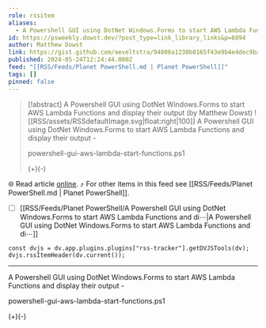 ```yaml
---
role: rssitem
aliases:
  - A Powershell GUI using DotNet Windows.Forms to start AWS Lambda Functions and display their output
id: https://psweekly.dowst.dev/?post_type=link_library_links&p=6894
author: Matthew Dowst
link: https://gist.github.com/aeveltstra/94806a1230b8165f43e9b4e4dec9bacc
published: 2024-05-24T12:24:44.000Z
feed: "[[RSS/Feeds/Planet PowerShell.md | Planet PowerShell]]"
tags: []
pinned: false
---
```


> [!abstract] A Powershell GUI using DotNet Windows.Forms to start AWS Lambda Functions and display their output (by Matthew Dowst)
> ![[RSS/assets/RSSdefaultImage.svg|float:right|100]] A Powershell GUI using DotNet Windows.Forms to start AWS Lambda Functions and display their output -
> 
> powershell-gui-aws-lambda-start-functions.ps1
> 
> (+)(-)

🌐 Read article [online](https://gist.github.com/aeveltstra/94806a1230b8165f43e9b4e4dec9bacc). ⤴ For other items in this feed see [[RSS/Feeds/Planet PowerShell.md | Planet PowerShell]].

- [ ] [[RSS/Feeds/Planet PowerShell/A Powershell GUI using DotNet Windows․Forms to start AWS Lambda Functions and di⋯|A Powershell GUI using DotNet Windows․Forms to start AWS Lambda Functions and di⋯]]

~~~dataviewjs
const dvjs = dv.app.plugins.plugins["rss-tracker"].getDVJSTools(dv);
dvjs.rssItemHeader(dv.current());
~~~

- - -

A Powershell GUI using DotNet Windows.Forms to start AWS Lambda Functions and display their output -

powershell-gui-aws-lambda-start-functions.ps1

(+)(-)
